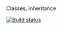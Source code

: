 #
Classes, inheritance

[![Build status](https://ci.appveyor.com/api/projects/status/nqxdjry73c8h72ow?svg=true)](https://ci.appveyor.com/project/mxmlm0681/classes-inheritance)